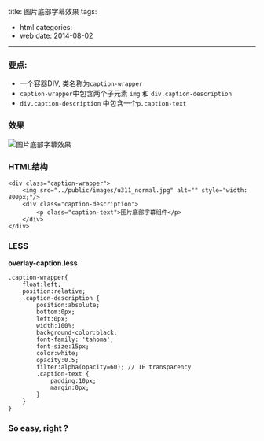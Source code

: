 title: 图片底部字幕效果
tags:
  - html
categories:
  - web
date: 2014-08-02
---

### 要点:

- 一个容器DIV, 类名称为`caption-wrapper`
- `caption-wrapper`中包含两个子元素 `img` 和 `div.caption-description`
- `div.caption-description` 中包含一个`p.caption-text`

### 效果

![图片底部字幕效果][1]

<!-- more -->

### HTML结构

```
<div class="caption-wrapper">
    <img src="../public/images/u311_normal.jpg" alt="" style="width: 800px;"/>
    <div class="caption-description">
        <p class="caption-text">图片底部字幕组件</p>
    </div>
</div>
```

### LESS

**overlay-caption.less**

```
.caption-wrapper{
    float:left;
    position:relative;
    .caption-description {
        position:absolute;
        bottom:0px;
        left:0px;
        width:100%;
        background-color:black;
        font-family: 'tahoma';
        font-size:15px;
        color:white;
        opacity:0.5;
        filter:alpha(opacity=60); // IE transparency
        .caption-text {
            padding:10px;
            margin:0px;
        }
    }
}
```

### So easy, right ?

  [1]: /images/overlay-caption.png